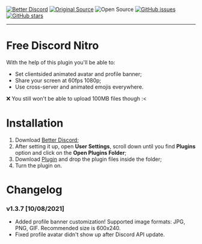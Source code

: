 [![Better Discord](https://img.shields.io/static/v1?label=Better%20Discord&message=v1.2.1&style=flat&color=ffcadf&logo=discord&logoColor=pink)](https://betterdiscord.app) [![Original Source](https://img.shields.io/static/v1?label=Origin%20Source&message=respecting&style=flat&color=ffcadf&logo=github&logoColor=pink)](https://github.com/respecting/NitroPerks) ![Open Source](https://img.shields.io/static/v1?label=Open%20Source&message=❤&style=flat&color=pink) [![GitHub issues](https://img.shields.io/github/issues/Shimoro-Rune/NitroPerks?color=success&logo=github&style=social)](https://github.com/Shimoro-Rune/NitroPerks/issues) [![GitHub stars](https://img.shields.io/github/stars/Shimoro-Rune/NitroPerks?style=social)](https://github.com/Shimoro-Rune/NitroPerks/stargazers)



____

# Free Discord Nitro
With the help of this plugin you'll be able to:
* Set clientsided animated avatar and profile banner;
* Share your screen at 60fps 1080p;
* Use cross-server and animated emojis everywhere.

:x: You still won't be able to upload 100MB files though :<

# Installation 
1. Download [Better Discord](https://betterdiscord.app);
2. After setting it up, open **User Settings**, scroll down until you find **Plugins** option and click on the **Open Plugins Folder**;
3. Download [Plugin](github.com/Shimoro-Rune/NitroPerks/releases/latest) and drop the plugin files inside the folder;
4. Turn the plugin on.

# Changelog

### v1.3.7 [10/08/2021]
* Added profile banner customization! Supported image formats: JPG, PNG, GIF. Recommended size is 600x240.
* Fixed profile avatar didn't show up after Discord API update.
